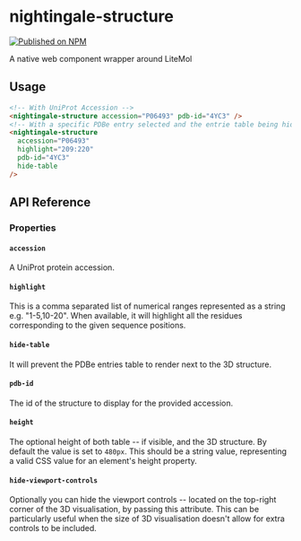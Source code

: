 # nightingale-structure

[![Published on NPM](https://img.shields.io/npm/v/nightingale-structure.svg)](https://www.npmjs.com/package/nightingale-structure)

A native web component wrapper around LiteMol

## Usage

```html
<!-- With UniProt Accession -->
<nightingale-structure accession="P06493" pdb-id="4YC3" />
<!-- With a specific PDBe entry selected and the entrie table being hidden -->
<nightingale-structure
  accession="P06493"
  highlight="209:220"
  pdb-id="4YC3"
  hide-table
/>
```

## API Reference

### Properties

#### `accession`

A UniProt protein accession.

#### `highlight`

This is a comma separated list of numerical ranges represented as a string e.g. "1-5,10-20". When available, it will highlight all the residues corresponding to the given sequence positions.

#### `hide-table`

It will prevent the PDBe entries table to render next to the 3D structure.

#### `pdb-id`

The id of the structure to display for the provided accession.

#### `height`

The optional height of both table -- if visible, and the 3D structure. By default the value is set to `480px`. This should be a string value, representing a valid CSS value for an element's height property.

#### `hide-viewport-controls`

Optionally you can hide the viewport controls -- located on the top-right corner of the 3D visualisation, by passing this attribute. This can be particularly useful when the size of 3D visualisation doesn't allow for extra controls to be included.
